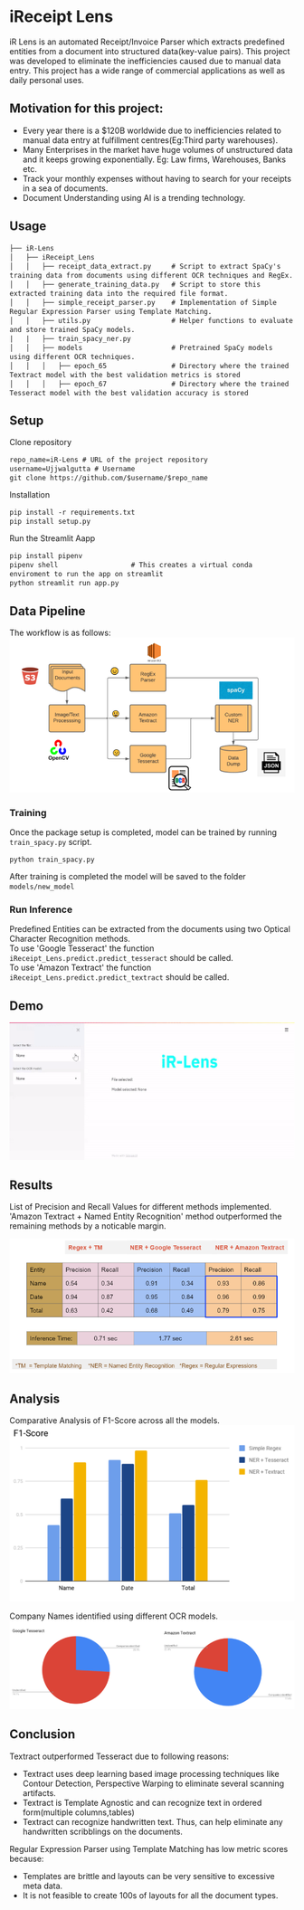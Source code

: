 # iReceipt Lens
iR Lens is an automated Receipt/Invoice Parser which extracts predefined entities from a document into structured data(key-value pairs). This project was developed to eliminate the inefficiencies caused due to manual data entry. This project has a wide range of commercial applications as well as daily personal uses.

## Motivation for this project:
- Every year there is a $120B worldwide due to inefficiencies related to manual data entry at fulfillment centres(Eg:Third party warehouses).
- Many Enterprises in the market have huge volumes of unstructured data and it keeps growing exponentially. Eg: Law firms, Warehouses, Banks etc.
- Track your monthly expenses without having to search for your receipts in a sea of documents. 
- Document Understanding using AI is a trending technology.

## Usage
```
├── iR-Lens
│   ├── iReceipt_Lens
│   │   ├── receipt_data_extract.py     # Script to extract SpaCy's training data from documents using different OCR techniques and RegEx. 
│   │   ├── generate_training_data.py   # Script to store this extracted training data into the required file format.
│   │   ├── simple_receipt_parser.py    # Implementation of Simple Regular Expression Parser using Template Matching.
│   │   ├── utils.py                    # Helper functions to evaluate and store trained SpaCy models. 
|   |   ├── train_spacy_ner.py
│   │   ├── models                      # Pretrained SpaCy models using different OCR techniques.
│   │   │   ├── epoch_65                # Directory where the trained Textract model with the best validation metrics is stored
│   │   │   ├── epoch_67                # Directory where the trained Tesseract model with the best validation accuracy is stored

```

## Setup
Clone repository
```
repo_name=iR-Lens # URL of the project repository
username=Ujjwalgutta # Username 
git clone https://github.com/$username/$repo_name
```
Installation
```
pip install -r requirements.txt
pip install setup.py
```
Run the Streamlit Aapp
```
pip install pipenv                
pipenv shell                  # This creates a virtual conda enviroment to run the app on streamlit
python streamlit run app.py
```

## Data Pipeline
The workflow is as follows:
 <img src="images/model_design.PNG">

### Training
Once the package setup is completed, model can be trained by running `train_spacy.py` script.
```
python train_spacy.py
``` 
After training is completed the model will be saved to the folder `models/new_model`

### Run Inference
Predefined Entities can be extracted from the documents using two Optical Character Recognition methods.\
To use 'Google Tesseract' the function `iReceipt_Lens.predict.predict_tesseract` should be called.\
To use 'Amazon Textract' the function `iReceipt_Lens.predict.predict_textract` should be called.

## Demo
![Alt Text](demo/demo.gif)

## Results
List of Precision and Recall Values for different methods implemented.\
'Amazon Textract + Named Entity Recognition' method outperformed the remaining methods by a noticable margin.

![Alt Text](images/Final_Results.PNG)

## Analysis
Comparative Analysis of F1-Score across all the models.
![Alt Text](images/F1_score.PNG)

Company Names identified using different OCR models.
![Alt Text](images/Company_names.PNG)

## Conclusion
Textract outperformed Tesseract due to following reasons:
- Textract uses deep learning based image processing techniques like Contour Detection, Perspective Warping to eliminate several scanning artifacts. 
- Textract is Template Agnostic and can recognize text in ordered form(multiple columns,tables)
- Textract can recognize handwritten text. Thus, can help eliminate any handwritten scribblings on the documents. 

Regular Expression Parser using Template Matching has low metric scores because:
- Templates are brittle and layouts can be very sensitive to excessive meta data.
- It is not feasible to create 100s of layouts for all the document types. 
